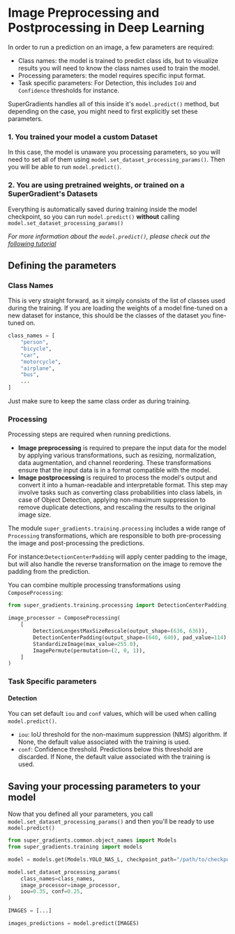 # Image Preprocessing and Postprocessing in Deep Learning
In order to run a prediction on an image, a few parameters are required:
- Class names: the model is trained to predict class ids, but to visualize results you will need to know the class names used to train the model.
- Processing parameters: the model requires specific input format.
- Task specific parameters: For Detection, this includes `IoU` and `Confidence` thresholds for instance.

SuperGradients handles all of this inside it's `model.predict()` method, but depending on the case, you might need to first explicitly set these parameters.


### 1. You trained your model a custom Dataset
In this case, the model is unaware you processing parameters, so you will need to set all of them using `model.set_dataset_processing_params()`.
Then you will be able to run `model.predict()`.

### 2. You are using pretrained weights, or trained on a SuperGradient's Datasets
Everything is automatically saved during training inside the model checkpoint, so you can run `model.predict()` **without** calling 
 `model.set_dataset_processing_params()` 


*For more information about the `model.predict()`, please check out the [following tutorial](DetectionPrediction.md)*

## Defining the parameters
### Class Names
This is very straight forward, as it simply consists of the list of classes used during the training. If you are loading the weights of a model fine-tuned on a new dataset for instance, this should be the classes of the dataset you fine-tuned on.

```python
class_names = [
    "person",
    "bicycle",
    "car",
    "motorcycle",
    "airplane",
    "bus",
    ...
]
```
Just make sure to keep the same class order as during training.

### Processing 

Processing steps are required when running predictions. 
- **Image preprocessing** is required to prepare the input data for the model by applying various transformations, 
such as resizing, normalization, data augmentation, and channel reordering. 
These transformations ensure that the input data is in a format compatible with the model.
- **Image postprocessing** is required to process the model's output and convert it into a human-readable and interpretable format. 
This step may involve tasks such as converting class probabilities into class labels, in case of Object Detection, 
applying non-maximum suppression to remove duplicate detections, and rescaling the results to the original image size.

The module `super_gradients.training.processing` includes a wide range of `Processing` transformations,
which are responsible to both pre-processing the image and post-processing the predictions. 

For instance:`DetectionCenterPadding` will apply center padding to the image, 
but will also handle the reverse transformation on the image to remove the padding from the prediction.

You can combine multiple processing transformations using `ComposeProcessing`:
```python
from super_gradients.training.processing import DetectionCenterPadding, StandardizeImage, NormalizeImage, ImagePermute, ComposeProcessing, DetectionLongestMaxSizeRescale

image_processor = ComposeProcessing(
    [
        DetectionLongestMaxSizeRescale(output_shape=(636, 636)),
        DetectionCenterPadding(output_shape=(640, 640), pad_value=114),
        StandardizeImage(max_value=255.0),
        ImagePermute(permutation=(2, 0, 1)),
    ]
)
```

### Task Specific parameters

#### Detection
You can set default `iou` and `conf` values, which will be used when calling `model.predict()`.
- `iou`: IoU threshold for the non-maximum suppression (NMS) algorithm. If None, the default value associated with the training is used.
- `conf`: Confidence threshold. Predictions below this threshold are discarded. If None, the default value associated with the training is used.

## Saving your processing parameters to your model
Now that you defined all your parameters, you call `model.set_dataset_processing_params()` and then you'll be ready to use `model.predict()` 
```python
from super_gradients.common.object_names import Models
from super_gradients.training import models

model = models.get(Models.YOLO_NAS_L, checkpoint_path="/path/to/checkpoint")

model.set_dataset_processing_params(
    class_names=class_names,
    image_processor=image_processor,
    iou=0.35, conf=0.25,
)

IMAGES = [...]

images_predictions = model.predict(IMAGES)
```
